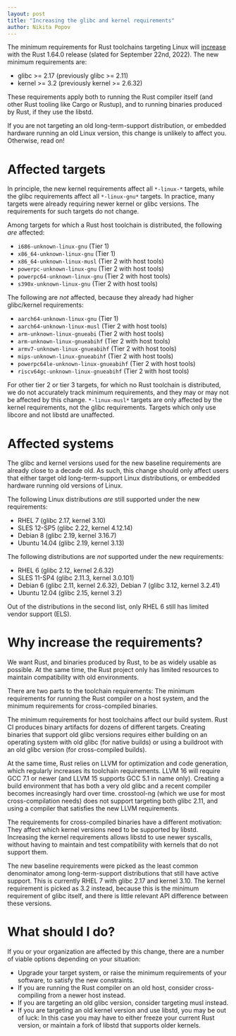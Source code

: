 ```yaml
---
layout: post
title: "Increasing the glibc and kernel requirements"
author: Nikita Popov
---
```


The minimum requirements for Rust toolchains targeting Linux will [increase][PR] with the
Rust 1.64.0 release (slated for September 22nd, 2022). The new minimum requirements are:

* glibc >= 2.17 (previously glibc >= 2.11)
* kernel >= 3.2 (previously kernel >= 2.6.32)

These requirements apply both to running the Rust compiler itself (and other Rust tooling like
Cargo or Rustup), and to running binaries produced by Rust, if they use the libstd.

If you are not targeting an old long-term-support distribution, or embedded hardware running
an old Linux version, this change is unlikely to affect you. Otherwise, read on!

# Affected targets

In principle, the new kernel requirements affect all `*-linux-*` targets, while the glibc
requirements affect all `*-linux-gnu*` targets. In practice, many targets were already requiring
newer kernel or glibc versions. The requirements for such targets do not change.

Among targets for which a Rust host toolchain is distributed, the following *are* affected:

* `i686-unknown-linux-gnu` (Tier 1)
* `x86_64-unknown-linux-gnu` (Tier 1)
* `x86_64-unknown-linux-musl` (Tier 2 with host tools)
* `powerpc-unknown-linux-gnu` (Tier 2 with host tools)
* `powerpc64-unknown-linux-gnu` (Tier 2 with host tools)
* `s390x-unknown-linux-gnu` (Tier 2 with host tools)

The following are *not* affected, because they already had higher glibc/kernel requirements:

* `aarch64-unknown-linux-gnu` (Tier 1)
* `aarch64-unknown-linux-musl` (Tier 2 with host tools)
* `arm-unknown-linux-gnueabi` (Tier 2 with host tools)
* `arm-unknown-linux-gnueabihf` (Tier 2 with host tools)
* `armv7-unknown-linux-gnueabihf` (Tier 2 with host tools)
* `mips-unknown-linux-gnueabihf` (Tier 2 with host tools)
* `powerpc64le-unknown-linux-gnueabihf` (Tier 2 with host tools)
* `riscv64gc-unknown-linux-gnueabihf` (Tier 2 with host tools)

For other tier 2 or tier 3 targets, for which no Rust toolchain is distributed, we do not
accurately track minimum requirements, and they may or may not be affected by this change.
`*-linux-musl*` targets are only affected by the kernel requirements, not the glibc requirements.
Targets which only use libcore and not libstd are unaffected.

# Affected systems

The glibc and kernel versions used for the new baseline requirements are already close to a decade
old. As such, this change should only affect users that either target old long-term-support Linux
distributions, or embedded hardware running old versions of Linux.

The following Linux distributions *are* still supported under the new requirements:

* RHEL 7 (glibc 2.17, kernel 3.10)
* SLES 12-SP5 (glibc 2.22, kernel 4.12.14)
* Debian 8 (glibc 2.19, kernel 3.16.7)
* Ubuntu 14.04 (glibc 2.19, kernel 3.13)

The following distributions are *not* supported under the new requirements:

* RHEL 6 (glibc 2.12, kernel 2.6.32)
* SLES 11-SP4 (glibc 2.11.3, kernel 3.0.101)
* Debian 6 (glibc 2.11, kernel 2.6.32), Debian 7 (glibc 3.12, kernel 3.2.41)
* Ubuntu 12.04 (glibc 2.15, kernel 3.2)

Out of the distributions in the second list, only RHEL 6 still has limited vendor support (ELS).

# Why increase the requirements?

We want Rust, and binaries produced by Rust, to be as widely usable as possible. At the same time,
the Rust project only has limited resources to maintain compatibility with old environments.

There are two parts to the toolchain requirements: The minimum requirements for running the Rust
compiler on a host system, and the minimum requirements for cross-compiled binaries.

The minimum requirements for host toolchains affect our build system. Rust CI produces binary
artifacts for dozens of different targets. Creating binaries that support old glibc versions
requires either building on an operating system with old glibc (for native builds) or using a
buildroot with an old glibc version (for cross-compiled builds).

At the same time, Rust relies on LLVM for optimization and code generation, which regularly
increases its toolchain requirements. LLVM 16 will require GCC 7.1 or newer (and LLVM 15 supports
GCC 5.1 in name only). Creating a build environment that has both a very old glibc and a recent
compiler becomes increasingly hard over time. crosstool-ng (which we use for most cross-compilation
needs) does not support targeting both glibc 2.11, and using a compiler that satisfies the new LLVM
requirements.

The requirements for cross-compiled binaries have a different motivation: They affect which kernel
versions need to be supported by libstd. Increasing the kernel requirements allows libstd to use
newer syscalls, without having to maintain and test compatibility with kernels that do not support
them.

The new baseline requirements were picked as the least common denominator among long-term-support
distributions that still have active support. This is currently RHEL 7 with glibc 2.17 and
kernel 3.10. The kernel requirement is picked as 3.2 instead, because this is the minimum
requirement of glibc itself, and there is little relevant API difference between these versions.

# What should I do?

If you or your organization are affected by this change, there are a number of viable options
depending on your situation:

* Upgrade your target system, or raise the minimum requirements of your software, to satisfy the
  new constraints.
* If you are running the Rust compiler on an old host, consider cross-compiling from a newer host
  instead.
* If you are targeting an old glibc version, consider targeting musl instead.
* If you are targeting an old kernel version and use libstd, you may be out of luck: In this case
  you may have to either freeze your current Rust version, or maintain a fork of libstd that
  supports older kernels.

[PR]: https://github.com/rust-lang/rust/pull/95026
